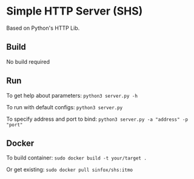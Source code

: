 # Simple HTTP Server (SHS)

Based on Python's HTTP Lib.

## Build

No build required

## Run

To get help about parameters:
```python3 server.py -h```

To run with default configs:
```python3 server.py```

To specify address and port to bind:
```python3 server.py -a "address" -p "port"```

## Docker

To build container:
```sudo docker build -t your/target .```

Or get existing:
```sudo docker pull sinfox/shs:itmo```
